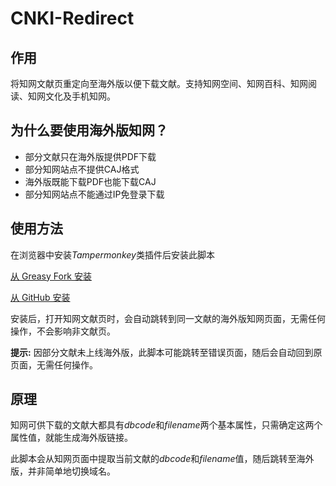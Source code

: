 # CNKI-Redirect

## 作用

将知网文献页重定向至海外版以便下载文献。支持知网空间、知网百科、知网阅读、知网文化及手机知网。

## 为什么要使用海外版知网？

- 部分文献只在海外版提供PDF下载
- 部分知网站点不提供CAJ格式
- 海外版既能下载PDF也能下载CAJ
- 部分知网站点不能通过IP免登录下载

## 使用方法

在浏览器中安装*Tampermonkey*类插件后安装此脚本

[从 Greasy Fork 安装](https://greasyfork.org/scripts/453031)

[从 GitHub 安装](https://raw.githubusercontent.com/MkQtS/CNKI-Redirect/main/CNKI-Redirect.user.js)

安装后，打开知网文献页时，会自动跳转到同一文献的海外版知网页面，无需任何操作，不会影响非文献页。

**提示:** 因部分文献未上线海外版，此脚本可能跳转至错误页面，随后会自动回到原页面，无需任何操作。

## 原理

知网可供下载的文献大都具有*dbcode*和*filename*两个基本属性，只需确定这两个属性值，就能生成海外版链接。

此脚本会从知网页面中提取当前文献的*dbcode*和*filename*值，随后跳转至海外版，并非简单地切换域名。

